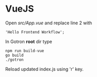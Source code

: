 # VueJS

Open *src/App.vue* and replace line 2 with

    'Hello Frontend Workflow';

In Gotron **root** dir type

    npm run build-vue
    go build
    ./gotron

Reload updated index.js using 'r' key.
